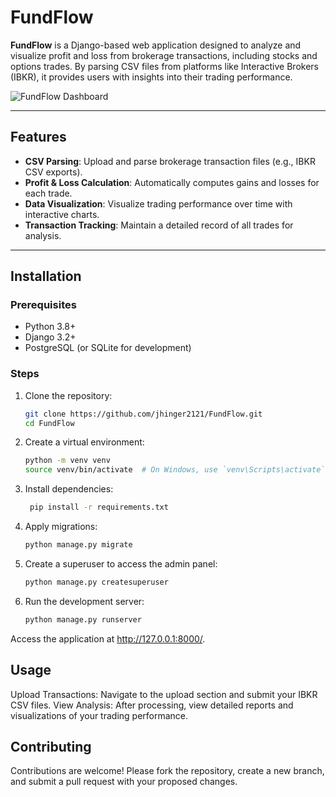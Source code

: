 # FundFlow

**FundFlow** is a Django-based web application designed to analyze and visualize profit and loss from brokerage transactions, including stocks and options trades. By parsing CSV files from platforms like Interactive Brokers (IBKR), it provides users with insights into their trading performance.

![FundFlow Dashboard](https://example.com/screenshot.png) <!-- Replace with an actual screenshot URL -->

---

## Features

- **CSV Parsing**: Upload and parse brokerage transaction files (e.g., IBKR CSV exports).
- **Profit & Loss Calculation**: Automatically computes gains and losses for each trade.
- **Data Visualization**: Visualize trading performance over time with interactive charts.
- **Transaction Tracking**: Maintain a detailed record of all trades for analysis.

---

## Installation

### Prerequisites

- Python 3.8+
- Django 3.2+
- PostgreSQL (or SQLite for development)

### Steps

1. Clone the repository:

     ```bash
     git clone https://github.com/jhinger2121/FundFlow.git
     cd FundFlow
2. Create a virtual environment:
      ```bash
      python -m venv venv
      source venv/bin/activate  # On Windows, use `venv\Scripts\activate`

4. Install dependencies:
      ```bash
       pip install -r requirements.txt
      
5. Apply migrations:
      ```bash
      python manage.py migrate
      
6. Create a superuser to access the admin panel:
      ```bash
      python manage.py createsuperuser
      
8. Run the development server:
      ```bash
      python manage.py runserver
      
Access the application at http://127.0.0.1:8000/.

## Usage
  Upload Transactions: Navigate to the upload section and submit your IBKR CSV files.
  View Analysis: After processing, view detailed reports and visualizations of your trading performance.

## Contributing
Contributions are welcome! Please fork the repository, create a new branch, and submit a pull request with your proposed changes.
